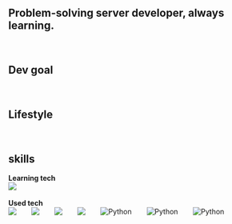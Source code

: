 ## Problem-solving server developer, always learning.
<br/>
<h2>Dev goal</h2>
<br/>
<h2>Lifestyle</h2>
<br/>
<h2>skills</h2>
<b>Learning tech</b>
<div style="display:flex;gap:30px;flex-wrap:wrap;">
    <img src="https://img.shields.io/badge/C%23-000000?style=for-the-badge&logo=Csharp&logoColor=#512BD4">
</div>
<br/>
<b>Used tech</b>
<div style="display:flex;gap:30px;flex-wrap:wrap;">
    <img src="https://img.shields.io/badge/js-F7DF1E?style=for-the-badge&logo=javascript&logoColor=black">
    <img src="https://img.shields.io/badge/express-000000?style=for-the-badge&logo=express&logoColor=white">
    <img src="https://img.shields.io/badge/react-61DAFB?style=for-the-badge&logo=react&logoColor=black">
    <img src="https://img.shields.io/badge/socket.io-000000?style=for-the-badge&logo=socketdotio&logoColor=#010101">
    <img alt="Python" src ="https://img.shields.io/badge/Python-3776AB.svg?&style=for-the-badge&logo=Python&logoColor=white">
    <img alt="Python" src = "https://img.shields.io/badge/MongoDB-%234ea94b.svg?style=for-the-badge&logo=mongodb&logoColor=white">
    <img alt="Python" src = "https://img.shields.io/badge/nginx-%23009639.svg?style=for-the-badge&logo=nginx&logoColor=white">
</div>
<br/>